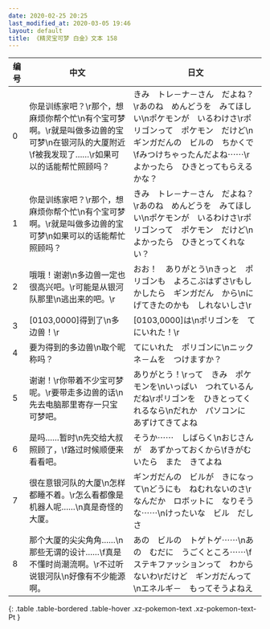 ```yaml
---
date: 2020-02-25 20:25
last_modified_at: 2020-03-05 19:46
layout: default
title: 《精灵宝可梦 白金》文本 158
---
```

| 编号 | 中文 | 日文 |
| ---- | ---- | ---- |
| 0 | 你是训练家吧？\r那个，想麻烦你帮个忙\n有个宝可梦啊。\r就是叫做多边兽的宝可梦\n在银河队的大厦附近\f被我发现了……\r如果可以的话能帮忙照顾吗？ | きみ　トレ－ナ－さん　だよね？\rあのね　めんどうを　みてほしい\nポケモンが　いるわけさ\rポリゴンって　ポケモン　だけど\nギンガだんの　ビルの　ちかくで\fみつけちゃったんだよね⋯⋯\rよかったら　ひきとってもらえるかな？ |
| 1 | 你是训练家吧？\r那个，想麻烦你帮个忙\n有个宝可梦啊。\r就是叫做多边兽的宝可梦\n如果可以的话能帮忙照顾吗？ | きみ　トレ－ナ－さん　だよね？\rあのね　めんどうを　みてほしい\nポケモンが　いるわけさ\rポリゴンって　ポケモン　だけど\nよかったら　ひきとってくれない？ |
| 2 | 哦哦！谢谢\n多边兽一定也很高兴吧。\r可能是从银河队那里\n逃出来的吧。\r | おお！　ありがとう\nきっと　ポリゴンも　よろこぶはずさ\rもしかしたら　ギンガだん　から\nにげてきたのかも　しれないしさ\r |
| 3 | [0103,0000]得到了\n多边兽！\r | [0103,0000]は\nポリゴンを　てにいれた！\r |
| 4 | 要为得到的多边兽\n取个昵称吗？ | てにいれた　ポリゴンに\nニックネ－ムを　つけますか？ |
| 5 | 谢谢！\r你带着不少宝可梦呢。\r要带走多边兽的话\n先去电脑那里寄存一只宝可梦吧。 | ありがとう！\rって　きみ　ポケモンを\nいっぱい　つれているんだね\rポリゴンを　ひきとってくれるなら\nだれか　パソコンに　あずけてきてよね |
| 6 | 是吗……暂时\n先交给大叔照顾了，\f路过时候顺便来看看吧。 | そうか⋯⋯　しばらく\nおじさんが　あずかっておくから\fきがむいたら　また　きてよね |
| 7 | 很在意银河队的大厦\n怎样都睡不着。\r怎么看都像是机器人呢……\n真是奇怪的大厦。 | ギンガだんの　ビルが　きになって\nどうにも　ねむれないのさ\rなんだか　ロボットに　なりそうな⋯⋯\nけったいな　ビル　だしさ |
| 8 | 那个大厦的尖尖角角……\n那些无谓的设计……\f真是不懂时尚潮流啊。\r不过听说银河队\n好像有不少能源啊。 | あの　ビルの　トゲトゲ⋯⋯\nあの　むだに　うごくところ⋯⋯\fステキファッションって　わからないわ\rだけど　ギンガだんって\nエネルギ－　もってそうよねえ |
{: .table .table-bordered .table-hover .xz-pokemon-text .xz-pokemon-text-Pt }